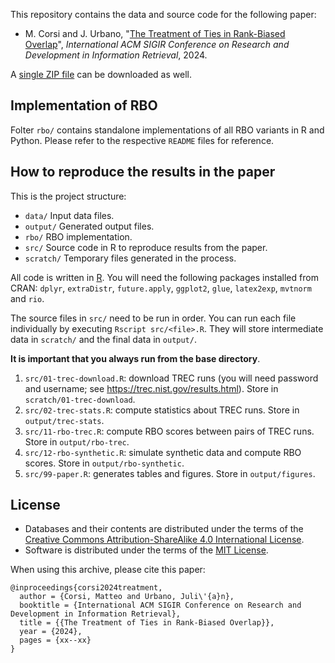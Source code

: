 This repository contains the data and source code for the following paper:

-   M. Corsi and J. Urbano, "[The Treatment of Ties in Rank-Biased Overlap](http://julian-urbano.info/files/publications/068-treatment-ties-rank-biased-overlap.pdf)", *International ACM SIGIR Conference on Research and Development in Information Retrieval*, 2024.

A [single ZIP file](https://github.com/julian-urbano/sigir2024rbo/archive/master.zip) can be downloaded as well.

## Implementation of RBO

Folter `rbo/` contains standalone implementations of all RBO variants in R and Python. Please refer to the respective `README` files for reference.

## How to reproduce the results in the paper

This is the project structure:

-   `data/` Input data files.
-   `output/` Generated output files.
-   `rbo/` RBO implementation.
-   `src/` Source code in R to reproduce results from the paper.
-   `scratch/` Temporary files generated in the process.

All code is written in [R](https://www.r-project.org). You will need the following packages installed from CRAN: `dplyr`, `extraDistr`, `future.apply`, `ggplot2`, `glue`, `latex2exp`, `mvtnorm` and `rio`.

The source files in `src/` need to be run in order. You can run each file individually by executing `Rscript src/<file>.R`. They will store intermediate data in `scratch/` and the final data in `output/`.

**It is important that you always run from the base directory**.

1.  `src/01-trec-download.R`: download TREC runs (you will need password and username; see <https://trec.nist.gov/results.html>). Store in `scratch/01-trec-download`.
2.  `src/02-trec-stats.R`: compute statistics about TREC runs. Store in `output/trec-stats`.
3.  `src/11-rbo-trec.R`: compute RBO scores between pairs of TREC runs. Store in `output/rbo-trec`.
4.  `src/12-rbo-synthetic.R`: simulate synthetic data and compute RBO scores. Store in `output/rbo-synthetic`.
5.  `src/99-paper.R`: generates tables and figures. Store in `output/figures`.

## License

-   Databases and their contents are distributed under the terms of the [Creative Commons Attribution-ShareAlike 4.0 International License](http://creativecommons.org/licenses/by-sa/4.0/).
-   Software is distributed under the terms of the [MIT License](https://opensource.org/licenses/MIT).

When using this archive, please cite this paper:

    @inproceedings{corsi2024treatment,
      author = {Corsi, Matteo and Urbano, Juli\'{a}n},
      booktitle = {International ACM SIGIR Conference on Research and Development in Information Retrieval},
      title = {{The Treatment of Ties in Rank-Biased Overlap}},
      year = {2024},
      pages = {xx--xx}
    }
